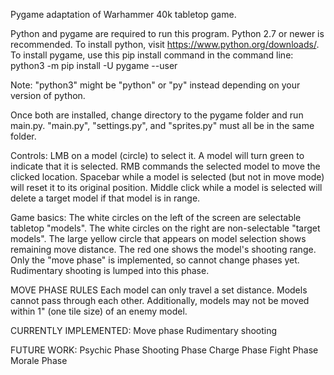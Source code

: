 Pygame adaptation of Warhammer 40k tabletop game.

Python and pygame are required to run this program. Python 2.7 or newer is recommended.
To install python, visit https://www.python.org/downloads/.
To install pygame, use this pip install command in the command line:
python3 -m pip install -U pygame --user

Note: "python3" might be "python" or "py" instead depending on your version of python.

Once both are installed, change directory to the pygame folder and run main.py.
"main.py", "settings.py", and "sprites.py" must all be in the same folder.

Controls:
LMB on a model (circle) to select it. A model will turn green to indicate that it is selected.
RMB commands the selected model to move the clicked location.
Spacebar while a model is selected (but not in move mode) will reset it to its original position.
Middle click while a model is selected will delete a target model if that model is in range.

Game basics:
The white circles on the left of the screen are selectable tabletop "models".
The white circles on the right are non-selectable "target models".
The large yellow circle that appears on model selection shows remaining move distance. The red one shows the model's shooting range.
Only the "move phase" is implemented, so cannot change phases yet. Rudimentary shooting is lumped into this phase.

MOVE PHASE RULES
Each model can only travel a set distance. 
Models cannot pass through each other.
Additionally, models may not be moved within 1" (one tile size) of an enemy model.



CURRENTLY IMPLEMENTED:
Move phase
Rudimentary shooting 

FUTURE WORK:
Psychic Phase
Shooting Phase
Charge Phase
Fight Phase
Morale Phase
